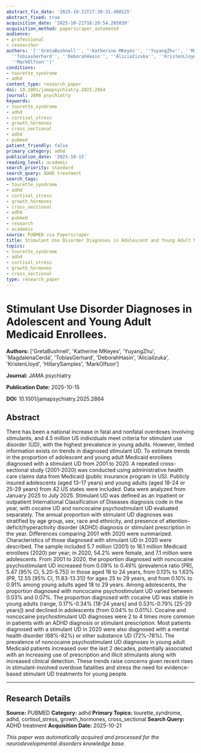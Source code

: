 ```yaml
---
abstract_fix_date: '2025-10-21T17:30:31.400125'
abstract_fixed: true
acquisition_date: '2025-10-21T16:20:54.285039'
acquisition_method: paperscraper_automated
audience:
- professional
- researcher
authors: '[''GretaBushnell'', ''Katherine MKeyes'', ''YuyangZhu'', ''MagdalenaCerdá'',
  ''TobiasGerhard'', ''DeborahHasin'', ''AliciaIizuka'', ''KristenLloyd'', ''HillarySamples'',
  ''MarkOlfson'']'
conditions:
- tourette_syndrome
- adhd
content_type: research_paper
doi: 10.1001/jamapsychiatry.2025.2864
journal: JAMA psychiatry
keywords:
- tourette_syndrome
- adhd
- cortisol_stress
- growth_hormones
- cross_sectional
- adhd
- pubmed
patient_friendly: false
primary_category: adhd
publication_date: '2025-10-15'
reading_level: academic
search_priority: standard
search_query: ADHD treatment
search_tags:
- tourette_syndrome
- adhd
- cortisol_stress
- growth_hormones
- cross_sectional
- adhd
- pubmed
- research
- academic
source: PUBMED via Paperscraper
title: Stimulant Use Disorder Diagnoses in Adolescent and Young Adult Medicaid Enrollees.
topics:
- tourette_syndrome
- adhd
- cortisol_stress
- growth_hormones
- cross_sectional
type: research_paper
---
```


# Stimulant Use Disorder Diagnoses in Adolescent and Young Adult Medicaid Enrollees.

**Authors:** ['GretaBushnell', 'Katherine MKeyes', 'YuyangZhu', 'MagdalenaCerdá', 'TobiasGerhard', 'DeborahHasin', 'AliciaIizuka', 'KristenLloyd', 'HillarySamples', 'MarkOlfson']

**Journal:** JAMA psychiatry

**Publication Date:** 2025-10-15

**DOI:** 10.1001/jamapsychiatry.2025.2864

## Abstract

There has been a national increase in fatal and nonfatal overdoses involving stimulants, and 4.5 million US individuals meet criteria for stimulant use disorder (UD), with the highest prevalence in young adults. However, limited information exists on trends in diagnosed stimulant UD. To estimate trends in the proportion of adolescent and young adult Medicaid enrollees diagnosed with a stimulant UD from 2001 to 2020. A repeated cross-sectional study (2001-2020) was conducted using administrative health care claims data from Medicaid (public insurance program in US). Publicly insured adolescents (aged 13-17 years) and young adults (aged 18-24 or 25-29 years) from 42 US states were included. Data were analyzed from January 2025 to July 2025. Stimulant UD was defined as an inpatient or outpatient International Classification of Diseases diagnosis code in the year, with cocaine UD and noncocaine psychostimulant UD evaluated separately. The annual proportion with stimulant UD diagnoses was stratified by age group, sex, race and ethnicity, and presence of attention-deficit/hyperactivity disorder (ADHD) diagnosis or stimulant prescription in the year. Differences comparing 2001 with 2020 were summarized. Characteristics of those diagnosed with stimulant UD in 2020 were described. The sample included 5.7 million (2001) to 16.1 million Medicaid enrollees (2020) per year; in 2020, 54.2% were female, and 7.1 million were adolescents. From 2001 to 2020, the proportion diagnosed with noncocaine psychostimulant UD increased from 0.09% to 0.49% (prevalence ratio [PR], 5.47 [95% CI, 5.20-5.75]) in those aged 18 to 24 years, from 0.13% to 1.63% (PR, 12.55 [95% CI, 11.83-13.31]) for ages 25 to 29 years, and from 0.10% to 0.91% among young adults aged 18 to 29 years. Among adolescents, the proportion diagnosed with noncocaine psychostimulant UD varied between 0.03% and 0.07%. The proportion diagnosed with cocaine UD was stable in young adults (range, 0.17%-0.34% [18-24 years] and 0.53%-0.79% [25-29 years]) and declined in adolescents (from 0.04% to 0.01%). Cocaine and noncocaine psychostimulant UD diagnoses were 2 to 4 times more common in patients with an ADHD diagnosis or stimulant prescription. Most patients diagnosed with a stimulant UD in 2020 were also diagnosed with a mental health disorder (68%-82%) or other substance UD (72%-78%). The prevalence of noncocaine psychostimulant UD diagnoses in young adult Medicaid patients increased over the last 2 decades, potentially associated with an increasing use of prescription and illicit stimulants along with increased clinical detection. These trends raise concerns given recent rises in stimulant-involved overdose fatalities and stress the need for evidence-based stimulant UD treatments for young people.

---

## Research Details

**Source:** PUBMED
**Category:** adhd
**Primary Topics:** tourette_syndrome, adhd, cortisol_stress, growth_hormones, cross_sectional
**Search Query:** ADHD treatment
**Acquisition Date:** 2025-10-21

*This paper was automatically acquired and processed for the neurodevelopmental disorders knowledge base.*

